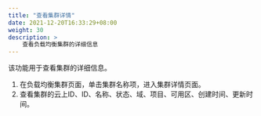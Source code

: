 ```yaml
---
title: "查看集群详情"
date: 2021-12-20T16:33:29+08:00
weight: 30
description: >
    查看负载均衡集群的详细信息
---
```


该功能用于查看集群的详细信息。

1. 在负载均衡集群页面，单击集群名称项，进入集群详情页面。
2. 查看集群的云上ID、ID、名称、状态、域、项目、可用区、创建时间、更新时间。